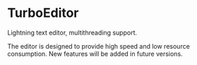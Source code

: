 # TurboEditor
Lightning text editor, multithreading support.

The editor is designed to provide high speed and low resource consumption. New features will be added in future versions.
